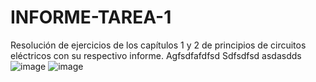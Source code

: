 # INFORME-TAREA-1
Resolución de ejercicios de los capítulos 1 y 2 de principios de circuitos eléctricos con su respectivo informe.
Agfsdfafdfsd
Sdfsdfsd
asdasdds
![image](https://user-images.githubusercontent.com/105565683/168447365-24c21b9f-a657-4278-91fe-c45f57f416c8.png)
![image](https://user-images.githubusercontent.com/105565683/168447387-d4546070-ce0a-42bd-adfc-8fbf93070a1b.png)
